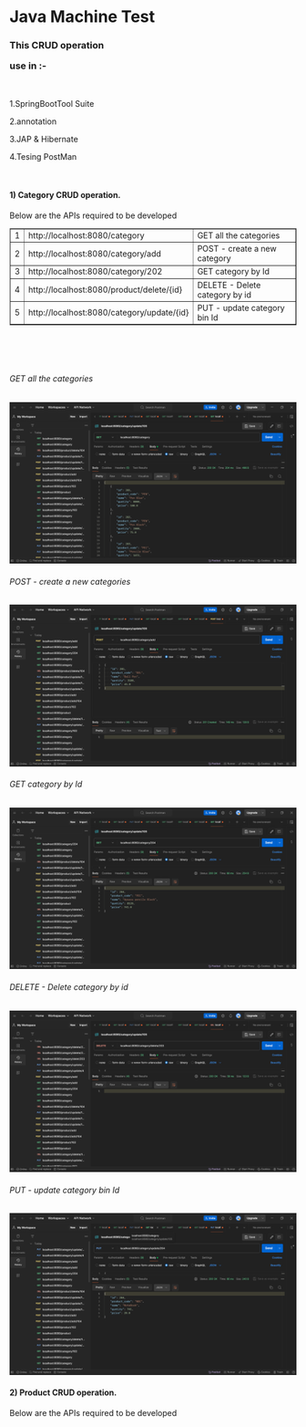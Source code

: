 
<!DOCTYPE html>
<html lang="en">
<head>
    <meta charset="UTF-8">
    <meta name="viewport" content="width=device-width, initial-scale=1.0">
      <link rel="product" href="https://github.com/anantlaghane/Product-CRUD.git">

</head>
<body>
<H1>Java Machine Test</H1>
<H3>This CRUD operation <p>use in :-</p> </H3>
</br>
<p>1.SpringBootTool Suite</p>
<p>2.annotation</p>
<p>3.JAP & Hibernate</p>
<p>4.Tesing PostMan</p>
</br>
<h4>1) Category CRUD operation.</h4>
    <p>Below are the APIs required to be developed </p>
 <table border="1"> 
        <tr> 
            <td>1</td> 
            <td>http://localhost:8080/category</td> 
            <td>GET all the categories</td> 
        </tr>
        <tr> 
            <td>2</td> 
            <td>http://localhost:8080/category/add </td> 
            <td>POST - create a new category</td> 
        </tr> 
        <tr> 
            <td>3</td> 
            <td>http://localhost:8080/category/202</td> 
            <td>GET category by Id</td> 
        </tr> 
     <tr> 
            <td>4</td> 
            <td> http://localhost:8080/product/delete/{id} </td> 
            <td>DELETE - Delete category by id</td> 
        </tr> 
        <tr> 
            <td>5</td> 
            <td>http://localhost:8080/category/update/{id}   </td> 
            <td>PUT - update category bin Id</td> 
        </tr> 
    </table> 

</br>
</br>

    
</br>
<h6>GET all the categories</h6>
<img src="CRUD2/GET all.png" alt="All">
</br>
<h6>POST - create a new categories</h6>
<img src="CRUD2/POST.png" alt="new">
</br>
<h6>GET category by Id</h6>
<img src="CRUD2/GET id.png" alt="Id">
</br>
<h6>DELETE - Delete category by id</h6>
<img src="CRUD2/DELETE.png" alt="Delete">
</br>
<h6>PUT - update category bin Id</h6>
<img src="CRUD2/PUT.png" alt="Delete">

</br>
<h4>2) Product CRUD operation.</h4>
    <p>Below are the APIs required to be developed </p>

  </link>

    
</body>
</html>







